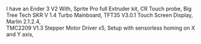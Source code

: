 I have an Ender 3 V2 With, 
Sprite Pro full Extruder kit, 
CR Touch probe, 
Big Tree Tech SKR V 1.4 Turbo Mainboard, 
TFT35 V3.0.1 Touch Screen Display, 
Marlin 2.1.2.4,  
TMC2209 V1.3 Stepper Motor Driver x5, 
Setup with sensorless homing on X and Y axis, 

